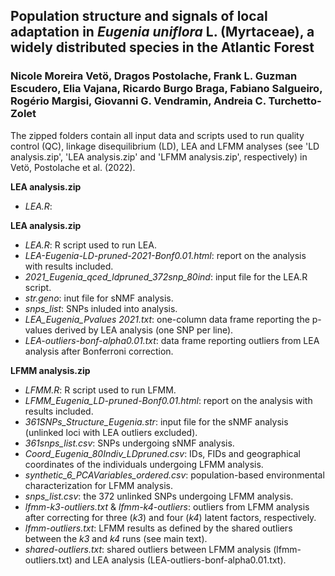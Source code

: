 ## Population structure and signals of local adaptation in *Eugenia uniflora* L. (Myrtaceae), a widely distributed species in the Atlantic Forest
### Nicole Moreira Vetö, Dragos Postolache, Frank L. Guzman Escudero, Elia Vajana, Ricardo Burgo Braga, Fabiano Salgueiro, Rogério Margisi, Giovanni G. Vendramin, Andreia C. Turchetto-Zolet



The zipped folders contain all input data and scripts used to run quality control (QC), linkage disequilibrium (LD), LEA and LFMM analyses (see 'LD analysis.zip', 'LEA analysis.zip' and 'LFMM analysis.zip', respectively) in Vetö, Postolache et al. (2022).

**LEA analysis.zip**
- *LEA.R*:

**LEA analysis.zip**
- *LEA.R*: R script used to run LEA.
- *LEA-Eugenia-LD-pruned-2021-Bonf0.01.html*: report on the analysis with results included.
- *2021_Eugenia_qced_ldpruned_372snp_80ind*: input file for the LEA.R script.
- *str.geno*: inut file for sNMF analysis.
- *snps_list*: SNPs inluded into analysis.
- *LEA_Eugenia_Pvalues 2021.txt*: one-column data frame reporting the p-values derived by LEA analysis (one SNP per line).
- *LEA-outliers-bonf-alpha0.01.txt*: data frame reporting outliers from LEA analysis after Bonferroni correction.

**LFMM analysis.zip**
- *LFMM.R*: R script used to run LFMM.
- *LFMM_Eugenia_LD-pruned-Bonf0.01.html*: report on the analysis with results included.
- *361SNPs_Structure_Eugenia.str*: input file for the sNMF analysis (unlinked loci with LEA outliers excluded).
- *361snps_list.csv*: SNPs undergoing sNMF analysis.
- *Coord_Eugenia_80Indiv_LDpruned.csv*: IDs, FIDs and geographical coordinates of the individuals undergoing LFMM analysis.
- *synthetic_6_PCAVariables_ordered.csv*: population-based environmental characterization for LFMM analysis.
- *snps_list.csv*: the 372 unlinked SNPs undergoing LFMM analysis.
- *lfmm-k3-outliers.txt* & *lfmm-k4-outliers*: outliers from LFMM analysis after correcting for three (*k3*) and four (*k4*) latent factors, respectively.
- *lfmm-outliers.txt*: LFMM results as defined by the shared outliers between the *k3* and *k4* runs (see main text).
- *shared-outliers.txt*: shared outliers between LFMM analysis (lfmm-outliers.txt) and LEA analysis (LEA-outliers-bonf-alpha0.01.txt).

